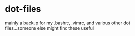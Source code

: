 dot-files
=========

mainly a backup for my .bashrc, .vimrc, and various other dot files...someone else might find these useful
